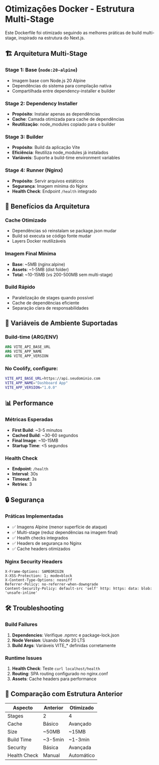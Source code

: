 # Otimizações Docker - Estrutura Multi-Stage

Este Dockerfile foi otimizado seguindo as melhores práticas de build multi-stage, inspirado na estrutura do Next.js.

## 🏗️ Arquitetura Multi-Stage

### Stage 1: Base (`node:20-alpine`)
- Imagem base com Node.js 20 Alpine
- Dependências do sistema para compilação nativa
- Compartilhada entre dependency-installer e builder

### Stage 2: Dependency Installer
- **Propósito**: Instalar apenas as dependências
- **Cache**: Camada otimizada para cache de dependências
- **Reutilização**: node_modules copiado para o builder

### Stage 3: Builder
- **Propósito**: Build da aplicação Vite
- **Eficiência**: Reutiliza node_modules já instalados
- **Variáveis**: Suporte a build-time environment variables

### Stage 4: Runner (Nginx)
- **Propósito**: Servir arquivos estáticos
- **Segurança**: Imagem mínima do Nginx
- **Health Check**: Endpoint `/health` integrado

## 🚀 Benefícios da Arquitetura

### Cache Otimizado
- Dependências só reinstalam se package.json mudar
- Build só executa se código fonte mudar
- Layers Docker reutilizáveis

### Imagem Final Mínima
- **Base**: ~5MB (nginx:alpine)
- **Assets**: ~1-5MB (dist folder)
- **Total**: ~10-15MB (vs 200-500MB sem multi-stage)

### Build Rápido
- Paralelização de stages quando possível
- Cache de dependências eficiente
- Separação clara de responsabilidades

## 🔧 Variáveis de Ambiente Suportadas

### Build-time (ARG/ENV)
```dockerfile
ARG VITE_API_BASE_URL
ARG VITE_APP_NAME  
ARG VITE_APP_VERSION
```

### No Coolify, configure:
```bash
VITE_API_BASE_URL=https://api.seudominio.com
VITE_APP_NAME="Dashboard App"
VITE_APP_VERSION="1.0.0"
```

## 📊 Performance

### Métricas Esperadas
- **First Build**: ~3-5 minutos
- **Cached Build**: ~30-60 segundos
- **Final Image**: ~10-15MB
- **Startup Time**: <5 segundos

### Health Check
- **Endpoint**: `/health`
- **Interval**: 30s
- **Timeout**: 3s
- **Retries**: 3

## 🔒 Segurança

### Práticas Implementadas
- ✅ Imagens Alpine (menor superfície de ataque)
- ✅ Multi-stage (reduz dependências na imagem final)
- ✅ Health checks integrados
- ✅ Headers de segurança no Nginx
- ✅ Cache headers otimizados

### Nginx Security Headers
```nginx
X-Frame-Options: SAMEORIGIN
X-XSS-Protection: 1; mode=block
X-Content-Type-Options: nosniff
Referrer-Policy: no-referrer-when-downgrade
Content-Security-Policy: default-src 'self' http: https: data: blob: 'unsafe-inline'
```

## 🛠️ Troubleshooting

### Build Failures
1. **Dependencies**: Verifique .npmrc e package-lock.json
2. **Node Version**: Usando Node 20 LTS
3. **Build Args**: Variáveis VITE_* definidas corretamente

### Runtime Issues  
1. **Health Check**: Teste `curl localhost/health`
2. **Routing**: SPA routing configurado no nginx.conf
3. **Assets**: Cache headers para performance

## 🎯 Comparação com Estrutura Anterior

| Aspecto | Anterior | Otimizado |
|---------|----------|-----------|
| Stages | 2 | 4 |
| Cache | Básico | Avançado |
| Size | ~50MB | ~15MB |
| Build Time | ~3-5min | ~1-3min |
| Security | Básica | Avançada |
| Health Check | Manual | Automático |
